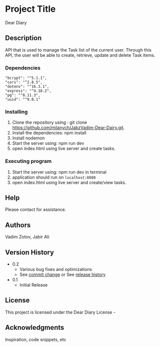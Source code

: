 # Project Title
Dear Diary
## Description
 API that is used to manage the Task list of the current user. Through this API, the user will be able to create, retrieve, update and delete Task items.
### Dependencies
    "bcrypt": "^5.1.1",
    "cors": "^2.8.5",
    "dotenv": "^16.3.1",
    "express": "^4.18.2",
    "pg": "^8.11.3",
    "uuid": "^9.0.1"
### Installing
1. Clone the repository using : git clone https://github.com/milanych/JabzVadim-Dear-Dairy.git.
2. Install the dependencies: npm install
3. Install nodemon
4. Start the server using: npm run dev
5. open index.html using live server and create tasks.
### Executing program
1. Start the server using: npm run dev in terminal
2. application should run on `localhost:8080`
3. open index.html using live server and create/view tasks.
## Help
Please contact for assistance.
## Authors
Vadim Zotov,
Jabir Ali
## Version History
* 0.2
    * Various bug fixes and optimizations
    * See [commit change]() or See [release history]()
* 0.1
    * Initial Release
## License
This project is licensed under the Dear Diary License -
## Acknowledgments
Inspiration, code snippets, etc
